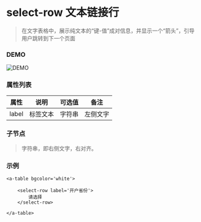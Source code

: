 # select-row 文本链接行
> 在文字表格中，展示纯文本的“键-值”成对信息，并显示一个“箭头”，引导用户跳转到下一个页面

### DEMO
![DEMO](https://ohc0dpsgs.qnssl.com/image/service/serviceBanner.jpg)

### 属性列表

属性 | 说明 | 可选值 | 备注 
--- | --- | --- | ---
label | 标签文本 | 字符串 | 左侧文字


### 子节点
> 字符串，即右侧文字，右对齐。

### 示例
```
<a-table bgcolor='white'>

    <select-row label='开户省份'>
        请选择
    </select-row>
    
</a-table>
```

### &nbsp;